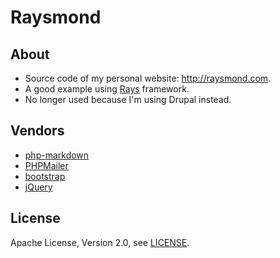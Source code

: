 Raysmond
========

## About
* Source code of my personal website: http://raysmond.com. 
* A good example using [Rays](https://github.com/Raysmond/Rays) framework.
* No longer used because I'm using Drupal instead.

## Vendors
* [php-markdown](https://github.com/michelf/php-markdown)
* [PHPMailer](https://github.com/PHPMailer/PHPMailer)
* [bootstrap](http://getbootstrap.com/)
* [jQuery](http://jquery.com)

## License
Apache License, Version 2.0, see [LICENSE](https://github.com/Raysmond/Raysmond/blob/master/LICENSE).
